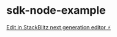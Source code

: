 # sdk-node-example

[Edit in StackBlitz next generation editor ⚡️](https://stackblitz.com/~/github.com/RanGojo/sdk-node-example)